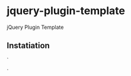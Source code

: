 jquery-plugin-template
======================

jQuery Plugin Template


Instatiation
------------
`
<script type="text/javascript" src="/resources/admin/js/country-picker.jquery.js"></script>
<script type="text/javascript">
	jQuery(document).ready(function($) {
		$("#countries").countryPicker();
	});
</script>
`
